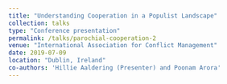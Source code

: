 ```yaml
---
title: "Understanding Cooperation in a Populist Landscape"
collection: talks
type: "Conference presentation"
permalink: /talks/parochial-cooperation-2
venue: "International Association for Conflict Management"
date: 2019-07-09
location: "Dublin, Ireland"
co-authors: 'Hillie Aaldering (Presenter) and Poonam Arora'
---
```


